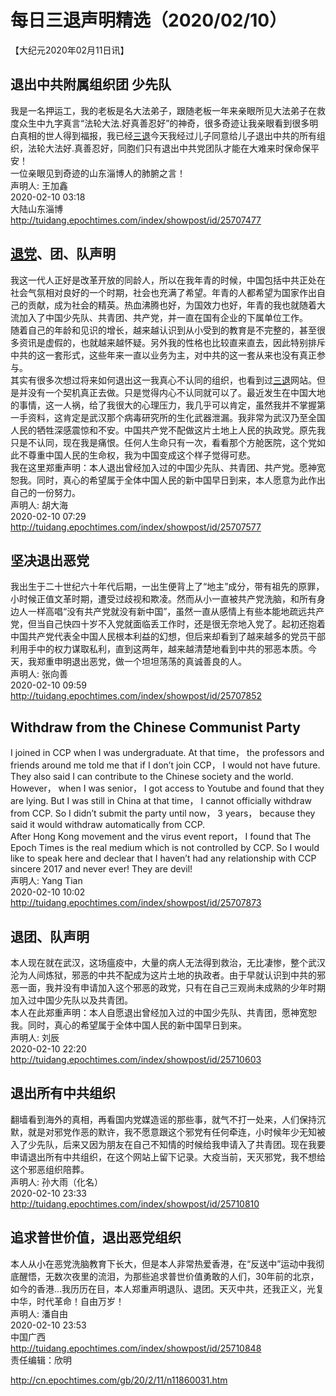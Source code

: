 # 每日三退声明精选（2020/02/10）
  
  
【大纪元2020年02月11日讯】  
## 退出中共附属组织团 少先队  
我是一名押运工，我的老板是名大法弟子，跟随老板一年来亲眼所见大法弟子在救度众生中九字真言“法轮大法.好真善忍好”的神奇，很多奇迹让我亲眼看到很多明白真相的世人得到福报，我已经<a href="http://cn.epochtimes.com/gb/tag/%E4%B8%89%E9%80%80.html">三退</a>今天我经过儿子同意给儿子退出中共的所有组织，法轮大法好.真善忍好，同胞们只有退出中共党团队才能在大难来时保命保平安！  
一位亲眼见到奇迹的山东淄博人的肺腑之言！  
声明人: 王加鑫  
2020-02-10 03:18  
大陆山东淄博  
<a href="http://tuidang.epochtimes.com/index/showpost/id/25707477">http://tuidang.epochtimes.com/index/showpost/id/25707477</a>  
## <a href="http://cn.epochtimes.com/gb/tag/%E9%80%80%E5%85%9A.html">退党</a>、团、队声明  
我这一代人正好是改革开放的同龄人，所以在我年青的时候，中国包括中共正处在社会气氛相对良好的一个时期，社会也充满了希望。年青的人都希望为国家作出自己的贡献，成为社会的精英。热血沸腾也好，为国效力也好，年青的我也就随着大流加入了中国少先队、共青团、共产党，并一直在国有企业的下属单位工作。  
随着自己的年龄和见识的增长，越来越认识到从小受到的教育是不完整的，甚至很多资讯是虚假的，也就越来越怀疑。另外我的性格也比较直来直去，因此特别排斥中共的这一套形式，这些年来一直以业务为主，对中共的这一套从来也没有真正参与。  
其实有很多次想过将来如何退出这一我真心不认同的组织，也看到过<a href="http://cn.epochtimes.com/gb/tag/%E4%B8%89%E9%80%80.html">三退</a>网站。但是并没有一个契机真正去做。只是觉得内心不认同就可以了。最近发生在中国大地的事情，这一人祸，给了我很大的心理压力，我几乎可以肯定，虽然我并不掌握第一手资料，这肯定是武汉那个病毒研究所的生化武器泄漏。我非常为武汉乃至全国人民的牺牲深感震惊和不安。中国共产党不配做这片土地上人民的执政党。原先我只是不认同，现在我是痛恨。任何人生命只有一次，看看那个方舱医院，这个党如此不尊重中国人民的生命权，我为中国变成这个样子觉得可悲。  
我在这里郑重声明：本人退出曾经加入过的中国少先队、共青团、共产党。愿神宽恕我。同时，真心的希望属于全体中国人民的新中国早日到来，本人愿意为此作出自己的一份努力。  
声明人: 胡大海  
2020-02-10 07:29  
<a href="http://tuidang.epochtimes.com/index/showpost/id/25707577">http://tuidang.epochtimes.com/index/showpost/id/25707577</a>  
## 坚决退出恶党  
我出生于二十世纪六十年代后期，一出生便背上了“地主”成分，带有祖先的原罪，小时候正值文革时期，遭受过歧视和欺凌。然而从小一直被共产党洗脑，和所有身边人一样高唱“没有共产党就没有新中国”，虽然一直从感情上有些本能地疏远共产党，但当自己快四十岁不入党就面临丢工作时，还是很无奈地入党了。起初还抱着中国共产党代表全中国人民根本利益的幻想，但后来却看到了越来越多的党员干部利用手中的权力谋取私利，直到这两年，越来越清楚地看到中共的邪恶本质。今天，我郑重申明退出恶党，做一个坦坦荡荡的真诚善良的人。  
声明人: 张向善  
2020-02-10 09:59  
<a href="http://tuidang.epochtimes.com/index/showpost/id/25707852">http://tuidang.epochtimes.com/index/showpost/id/25707852</a>  
## Withdraw from the Chinese Communist Party  
I joined in CCP when I was undergraduate. At that time， the professors and friends around me told me that if I don&#8217;t join CCP， I would not have future. They also said I can contribute to the Chinese society and the world. However， when I was senior， I got access to Youtube and found that they are lying. But I was still in China at that time， I cannot officially withdraw from CCP. So I didn&#8217;t submit the party until now， 3 years， because they said it would withdraw automatically from CCP.  
After Hong Kong movement and the virus event report， I found that The Epoch Times is the real medium which is not controlled by CCP. So I would like to speak here and declear that I haven&#8217;t had any relationship with CCP sincere 2017 and never ever! They are devil!  
声明人: Yang Tian  
2020-02-10 10:02  
<a href="http://tuidang.epochtimes.com/index/showpost/id/25707873">http://tuidang.epochtimes.com/index/showpost/id/25707873</a>  
## 退团、队声明  
本人现在就在武汉，这场瘟疫中，大量的病人无法得到救治，无比凄惨，整个武汉沦为人间炼狱，邪恶的中共不配成为这片土地的执政者。由于早就认识到中共的邪恶一面，我并没有申请加入这个邪恶的政党，只有在自己三观尚未成熟的少年时期加入过中国少先队以及共青团。  
本人在此郑重声明：本人自愿退出曾经加入过的中国少先队、共青团，愿神宽恕我。同时，真心的希望属于全体中国人民的新中国早日到来。  
声明人: 刘辰  
2020-02-10 22:20  
<a href="http://tuidang.epochtimes.com/index/showpost/id/25710603">http://tuidang.epochtimes.com/index/showpost/id/25710603</a>  
## 退出所有中共组织  
翻墙看到海外的真相，再看国内党媒造谣的那些事，就气不打一处来，人们保持沉默，就是对邪党作恶的默许，我不愿意跟这个邪党有任何牵连，小时候年少无知被入了少先队，后来又因为朋友在自己不知情的时候给我申请入了共青团。现在我要申请退出所有中共组织，在这个网站上留下记录。大疫当前，天灭邪党，我不想给这个邪恶组织陪葬。  
声明人: 孙大雨（化名）  
2020-02-10 23:33  
<a href="http://tuidang.epochtimes.com/index/showpost/id/25710810">http://tuidang.epochtimes.com/index/showpost/id/25710810</a>  
## 追求普世价值，退出恶党组织  
本人从小在恶党洗脑教育下长大，但是本人非常热爱香港，在“反送中”运动中我彻底醒悟，无数次夜里的流泪，为那些追求普世价值勇敢的人们，30年前的北京，如今的香港&#8230;我历历在目，本人郑重声明退队、退团。天灭中共，还我正义，光复中华，时代革命！自由万岁！  
声明人: 潘自由  
2020-02-10 23:53  
中国广西  
<a href="http://tuidang.epochtimes.com/index/showpost/id/25710848">http://tuidang.epochtimes.com/index/showpost/id/25710848</a>  
责任编辑：欣明  
  
  
  
http://cn.epochtimes.com/gb/20/2/11/n11860031.htm
